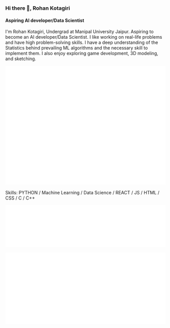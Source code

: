 ### Hi there 👋, Rohan Kotagiri
#### Aspiring AI developer/Data Scientist
I'm Rohan Kotagiri, Undergrad at Manipal University Jaipur. Aspiring to become an AI developer/Data Scientist. I like working on real-life problems and have high problem-solving skills. I have a deep understanding of the Statistics behind prevailing ML algorithms and the necessary skill to implement them. I also enjoy exploring game development, 3D modeling, and sketching.
<br/>

![Metrics](metrics.classic.svg)

Skills: PYTHON / Machine Learning / Data Science / REACT / JS / HTML / CSS / C / C++ <br/>

<!-- [![Top Langs](https://github-readme-stats.vercel.app/api/top-langs/?username=KotagiriRohan&layout=compact&theme=dark)](https://github.com/anuraghazra/github-readme-stats)  -->

![Most used (with details)](metrics.plugin.languages.details.svg)

<!-- 
[![Anurag's GitHub stats](https://github-readme-stats.vercel.app/api?username=KotagiriRohan)](https://github.com/anuraghazra/github-readme-stats) -->

![Compact display](metrics.plugin.achievements.compact.svg)
